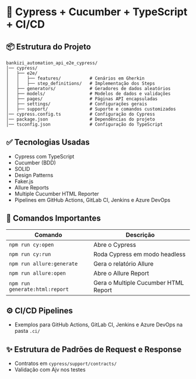 # 🚀 Cypress + Cucumber + TypeScript + CI/CD

## 📦 Estrutura do Projeto
```
bankizi_automation_api_e2e_cypress/
│── cypress/
│   ├── e2e/
│   │   ├── features/           # Cenários em Gherkin
│   │   ├── step_definitions/   # Implementação dos Steps
│   ├── generators/             # Geradores de dados aleatórios
│   ├── models/                 # Modelos de dados e validações
│   ├── pages/                  # Páginas API encapsuladas
│   ├── settings/               # Configurações gerais
│   ├── support/                # Suporte e comandos customizados
│── cypress.config.ts           # Configuração do Cypress
│── package.json                # Dependências do projeto
│── tsconfig.json               # Configuração do TypeScript
```

## ✅ Tecnologias Usadas
- Cypress com TypeScript
- Cucumber (BDD)
- SOLID
- Design Patterns
- Faker.js
- Allure Reports
- Multiple Cucumber HTML Reporter
- Pipelines em GitHub Actions, GitLab CI, Jenkins e Azure DevOps

## 🚀 Comandos Importantes

|              Comando              |                Descrição              |
|               ---                 |                   ---                 |
| `npm run cy:open`                 | Abre o Cypress                        |
| `npm run cy:run`                  | Roda Cypress em modo headless         |
| `npm run allure:generate`         | Gera o relatório Allure               |
| `npm run allure:open`             | Abre o Allure Report                  |
| `npm run generate:html:report`    | Gera o Multiple Cucumber HTML Report  |


## ⚙️ CI/CD Pipelines
- Exemplos para GitHub Actions, GitLab CI, Jenkins e Azure DevOps na pasta `.ci/`

## ✨ Estrutura de Padrões de Request e Response
- Contratos em `cypress/support/contracts/`
- Validação com Ajv nos testes

